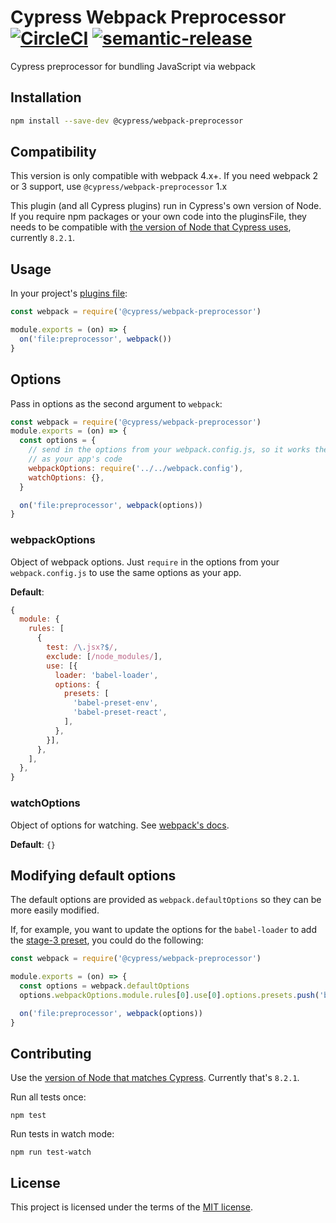# Cypress Webpack Preprocessor [![CircleCI](https://circleci.com/gh/cypress-io/cypress-webpack-preprocessor.svg?style=svg)](https://circleci.com/gh/cypress-io/cypress-webpack-preprocessor) [![semantic-release][semantic-image] ][semantic-url]

Cypress preprocessor for bundling JavaScript via webpack

## Installation

```sh
npm install --save-dev @cypress/webpack-preprocessor
```

## Compatibility

This version is only compatible with webpack 4.x+. If you need webpack 2 or 3 support, use `@cypress/webpack-preprocessor` 1.x

This plugin (and all Cypress plugins) run in Cypress's own version of Node. If you require npm packages or your own code into the pluginsFile, they needs to be compatible with [the version of Node that Cypress uses]((https://github.com/cypress-io/cypress/blob/develop/.node-version)), currently `8.2.1`.

## Usage

In your project's [plugins file](https://on.cypress.io/guides/tooling/plugins-guide.html):

```javascript
const webpack = require('@cypress/webpack-preprocessor')

module.exports = (on) => {
  on('file:preprocessor', webpack())
}
```

## Options

Pass in options as the second argument to `webpack`:

```javascript
const webpack = require('@cypress/webpack-preprocessor')
module.exports = (on) => {
  const options = {
    // send in the options from your webpack.config.js, so it works the same
    // as your app's code
    webpackOptions: require('../../webpack.config'),
    watchOptions: {},
  }

  on('file:preprocessor', webpack(options))
}
```

### webpackOptions

Object of webpack options. Just `require` in the options from your `webpack.config.js` to use the same options as your app.

**Default**:

```javascript
{
  module: {
    rules: [
      {
        test: /\.jsx?$/,
        exclude: [/node_modules/],
        use: [{
          loader: 'babel-loader',
          options: {
            presets: [
              'babel-preset-env',
              'babel-preset-react',
            ],
          },
        }],
      },
    ],
  },
}
```

### watchOptions

Object of options for watching. See [webpack's docs](https://webpack.github.io/docs/node.js-api.html#compiler).

**Default**: `{}`

## Modifying default options

The default options are provided as `webpack.defaultOptions` so they can be more easily modified.

If, for example, you want to update the options for the `babel-loader` to add the [stage-3 preset](https://babeljs.io/docs/plugins/preset-stage-3/), you could do the following:

```javascript
const webpack = require('@cypress/webpack-preprocessor')

module.exports = (on) => {
  const options = webpack.defaultOptions
  options.webpackOptions.module.rules[0].use[0].options.presets.push('babel-preset-stage-3')

  on('file:preprocessor', webpack(options))
}
```

## Contributing

Use the [version of Node that matches Cypress](https://github.com/cypress-io/cypress/blob/develop/.node-version). Currently that's `8.2.1`.

Run all tests once:

```shell
npm test
```

Run tests in watch mode:

```shell
npm run test-watch
```

## License

This project is licensed under the terms of the [MIT license](/LICENSE.md).

[semantic-image]: https://img.shields.io/badge/%20%20%F0%9F%93%A6%F0%9F%9A%80-semantic--release-e10079.svg
[semantic-url]: https://github.com/semantic-release/semantic-release
